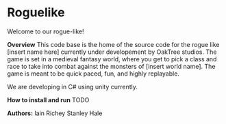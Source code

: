 # Roguelike
Welcome to our rogue-like!

**Overview**
This code base is the home of the source code for the rogue like [insert name here] currently under developement by OakTree studios. 
The game is set in a medieval fantasy world, where you get to pick a class and race to take into combat against the monsters of [insert world name].
The game is meant to be quick paced, fun, and highly replayable. 

We are developing in C# using unity currently. 

**How to install and run**
TODO

**Authors:**
Iain Richey
Stanley Hale